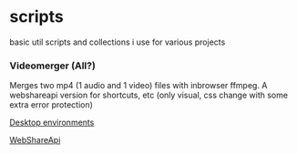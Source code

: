 # scripts

basic util scripts and collections i use for various projects

### Videomerger (All?)
Merges two mp4 (1 audio and 1 video) files with inbrowser ffmpeg.
A webshareapi version for shortcuts, etc (only visual, css change with some extra error protection)

[Desktop environments](https://www.github.com/H0l52/scripts/blob/main/videomerger.html)

[WebShareApi](https://h0l52.github.io/scripts/videomerger_IOS.html?v=https://v.redd.it/vjz99l0tg2k31/DASH_480&a=https://v.redd.it/vjz99l0tg2k31/audio)

